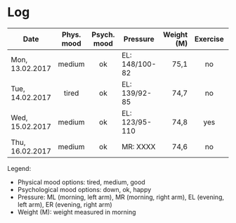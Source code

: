 # Log

| Date            | Phys. mood | Psych. mood | Pressure       | Weight (M) | Exercise | Sugar | Note          |
|-----------------|:----------:|:-----------:|----------------|-----------:|:--------:|:-----:|---------------|
| Mon, 13.02.2017 |   medium   |     ok      | EL: 148/100-82 |    75,1    |    no    |  no   | sugar desire  |
| Tue, 14.02.2017 |   tired    |     ok      | EL: 139/92-85  |    74,7    |    no    |  no   | sugar desire  |
| Wed, 15.02.2017 |   medium   |     ok      | EL: 123/95-110 |    74,8    |    yes   |  no   |               |
| Thu, 16.02.2017 |   medium   |     ok      | MR: XXXX       |    74,6    |    no    |  no   |               |

Legend:

- Physical mood options: tired, medium, good
- Psychological mood options: down, ok, happy
- Pressure: ML (morning, left arm), MR (morning, right arm), EL (evening, left arm), ER (evening, right arm)
- Weight (M): weight measured in morning